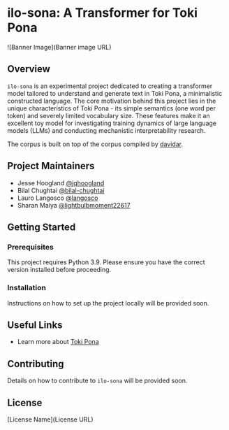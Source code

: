 # ilo-sona: A Transformer for Toki Pona

![Banner Image](Banner image URL)

## Overview
`ilo-sona` is an experimental project dedicated to creating a transformer model tailored to understand and generate text in Toki Pona, a minimalistic constructed language. The core motivation behind this project lies in the unique characteristics of Toki Pona - its simple semantics (one word per token) and severely limited vocabulary size. These features make it an excellent toy model for investigating training dynamics of large language models (LLMs) and conducting mechanistic interpretability research.

The corpus is built on top of the corpus compiled by [davidar](https://github.com/davidar/nltk-tp/).

## Project Maintainers
- Jesse Hoogland [@jqhoogland](https://github.com/jqhoogland)
- Bilal Chughtai [@bilal-chughtai](https://github.com/bilal-chughtai)
- Lauro Langosco [@langosco](https://github.com/langosco)
- Sharan Maiya [@lightbulbmoment22617](https://github.com/lightbulbmoment22617)

## Getting Started

### Prerequisites
This project requires Python 3.9. Please ensure you have the correct version installed before proceeding. 

### Installation
Instructions on how to set up the project locally will be provided soon. 

## Useful Links
- Learn more about [Toki Pona](https://tokipona.org/)

## Contributing
Details on how to contribute to `ilo-sona` will be provided soon. 

## License
[License Name](License URL)